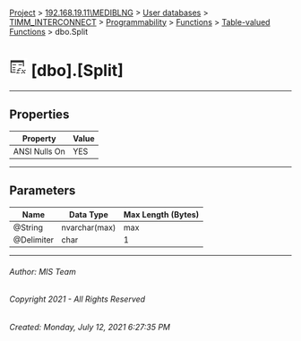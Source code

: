 #### 

[Project](../../../../../../index.md) > [192.168.19.11\\MEDIBLNG](../../../../../index.md) > [User databases](../../../../index.md) > [TIMM_INTERCONNECT](../../../index.md) > [Programmability](../../index.md) > [Functions](../index.md) > [Table-valued Functions](Table-valued_Functions.md) > dbo.Split

# ![Table-valued Functions](../../../../../../Images/Function_Table32.png) [dbo].[Split]

---

## <a name="#properties"></a>Properties

| Property | Value |
|---|---|
| ANSI Nulls On | YES |


---

## <a name="#parameters"></a>Parameters

| Name | Data Type | Max Length (Bytes) |
|---|---|---|
| @String | nvarchar(max) | max |
| @Delimiter | char | 1 |


---

###### Author:  MIS Team

###### Copyright 2021 - All Rights Reserved

###### Created: Monday, July 12, 2021 6:27:35 PM

